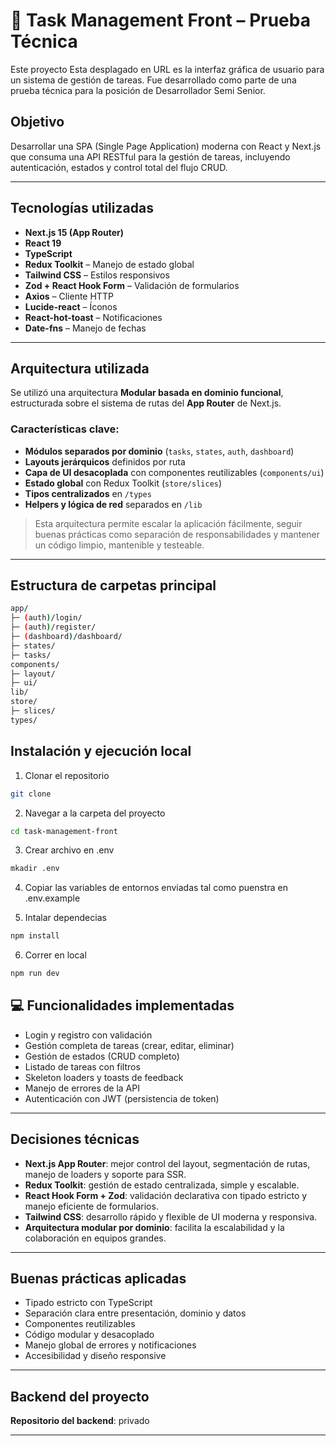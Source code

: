 # 📌 Task Management Front – Prueba Técnica

Este proyecto Esta desplagado en URL es la interfaz gráfica de usuario para un sistema de gestión de tareas. Fue desarrollado como parte de una prueba técnica para la posición de Desarrollador Semi Senior.

##  Objetivo

Desarrollar una SPA (Single Page Application) moderna con React y Next.js que consuma una API RESTful para la gestión de tareas, incluyendo autenticación, estados y control total del flujo CRUD.

---

##  Tecnologías utilizadas

- **Next.js 15 (App Router)**
- **React 19**
- **TypeScript**
- **Redux Toolkit** – Manejo de estado global
- **Tailwind CSS** – Estilos responsivos
- **Zod + React Hook Form** – Validación de formularios
- **Axios** – Cliente HTTP
- **Lucide-react** – Íconos
- **React-hot-toast** – Notificaciones
- **Date-fns** – Manejo de fechas

---

##  Arquitectura utilizada

Se utilizó una arquitectura **Modular basada en dominio funcional**, estructurada sobre el sistema de rutas del **App Router** de Next.js.

###  Características clave:

- **Módulos separados por dominio** (`tasks`, `states`, `auth`, `dashboard`)
- **Layouts jerárquicos** definidos por ruta
- **Capa de UI desacoplada** con componentes reutilizables (`components/ui`)
- **Estado global** con Redux Toolkit (`store/slices`)
- **Tipos centralizados** en `/types`
- **Helpers y lógica de red** separados en `/lib`

>  Esta arquitectura permite escalar la aplicación fácilmente, seguir buenas prácticas como separación de responsabilidades y mantener un código limpio, mantenible y testeable.

---

## Estructura de carpetas principal

```bash
app/
├─ (auth)/login/
├─ (auth)/register/
├─ (dashboard)/dashboard/
├─ states/
├─ tasks/
components/
├─ layout/
├─ ui/
lib/
store/
├─ slices/
types/
```

## Instalación y ejecución local

1. Clonar el repositorio
```bash
git clone 
```
2. Navegar a la carpeta del proyecto
```bash
cd task-management-front
```
3. Crear archivo en .env
```bash
mkadir .env
```
4. Copiar las variables de entornos enviadas tal como puenstra en .env.example

5. Intalar dependecias 
```bash
npm install
```
6. Correr en local
```bash
npm run dev
```


## 💻 Funcionalidades implementadas

- Login y registro con validación
- Gestión completa de tareas (crear, editar, eliminar)
- Gestión de estados (CRUD completo)
- Listado de tareas con filtros
- Skeleton loaders y toasts de feedback
- Manejo de errores de la API
- Autenticación con JWT (persistencia de token)

---

##  Decisiones técnicas

- **Next.js App Router**: mejor control del layout, segmentación de rutas, manejo de loaders y soporte para SSR.
- **Redux Toolkit**: gestión de estado centralizada, simple y escalable.
- **React Hook Form + Zod**: validación declarativa con tipado estricto y manejo eficiente de formularios.
- **Tailwind CSS**: desarrollo rápido y flexible de UI moderna y responsiva.
- **Arquitectura modular por dominio**: facilita la escalabilidad y la colaboración en equipos grandes.

---

## Buenas prácticas aplicadas

- Tipado estricto con TypeScript
- Separación clara entre presentación, dominio y datos
- Componentes reutilizables
- Código modular y desacoplado
- Manejo global de errores y notificaciones
- Accesibilidad y diseño responsive

---

## Backend del proyecto
**Repositorio del backend**: privado 

---

